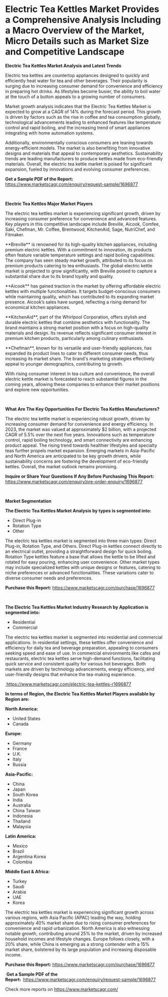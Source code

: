 <p><h1>Electric Tea Kettles Market Provides a Comprehensive Analysis Including a Macro Overview of the Market, Micro Details such as Market Size and Competitive Landscape</h1></p><p><strong>Electric Tea Kettles Market Analysis and Latest Trends</strong></p>
<p><p>Electric tea kettles are countertop appliances designed to quickly and efficiently heat water for tea and other beverages. Their popularity is surging due to increasing consumer demand for convenience and efficiency in preparing hot drinks. As lifestyles become busier, the ability to boil water at the touch of a button appeals to a growing number of consumers.</p><p>Market growth analysis indicates that the Electric Tea Kettles Market is expected to grow at a CAGR of 14% during the forecast period. This growth is driven by factors such as the rise in coffee and tea consumption globally, technological advancements leading to enhanced features like temperature control and rapid boiling, and the increasing trend of smart appliances integrating with home automation systems.</p><p>Additionally, environmentally conscious consumers are leaning towards energy-efficient models. The market is also benefiting from innovative designs and materials that appeal to contemporary aesthetics. Sustainability trends are leading manufacturers to produce kettles made from eco-friendly materials. Overall, the electric tea kettle market is poised for significant expansion, fueled by innovations and evolving consumer preferences.</p></p>
<p><strong>Get a Sample PDF of the Report:&nbsp;</strong> <a href="https://www.marketscagr.com/enquiry/request-sample/1696877?utm_campaign=1998&utm_medium=2&utm_source=Github&utm_content=ia&utm_term=08012025&utm_id=electric-tea-kettles">https://www.marketscagr.com/enquiry/request-sample/1696877</a></p>
<p>&nbsp;</p>
<p><strong>Electric Tea Kettles Major Market Players</strong></p>
<p><p>The electric tea kettles market is experiencing significant growth, driven by increasing consumer preference for convenience and advanced features. Key players in this competitive landscape include Breville, Aicook, Comfee, Saki, Chefman, Mr. Coffee, Brentwood, KitchenAid, Sage, NutriChef, and Fitmaker.</p><p>**Breville** is renowned for its high-quality kitchen appliances, including premium electric kettles. With a commitment to innovation, its products often feature variable temperature settings and rapid boiling capabilities. The company has seen steady market growth, attributed to its focus on premium products catering to tea enthusiasts. The global electric kettle market is projected to grow significantly, with Breville poised to capture a substantial share due to its brand loyalty and quality.</p><p>**Aicook** has gained traction in the market by offering affordable electric kettles with multiple functionalities. It targets budget-conscious consumers while maintaining quality, which has contributed to its expanding market presence. Aicook’s sales have surged, reflecting a rising demand for economical kitchen appliances.</p><p>**KitchenAid**, part of the Whirlpool Corporation, offers stylish and durable electric kettles that combine aesthetics with functionality. The brand maintains a strong market position with a focus on high-quality materials and design. Its revenue reflects significant consumer interest in premium kitchen products, particularly among culinary enthusiasts.</p><p>**Chefman**, known for its versatile and user-friendly appliances, has expanded its product lines to cater to different consumer needs, thus increasing its market share. The brand's marketing strategies effectively appeal to younger demographics, contributing to growth.</p><p>With rising consumer interest in tea culture and convenience, the overall electric kettle market is forecasted to reach substantial figures in the coming years, allowing these companies to enhance their market positions and explore new opportunities.</p></p>
<p>&nbsp;</p>
<p><strong>What Are The Key Opportunities For Electric Tea Kettles Manufacturers?</strong></p>
<p><p>The electric tea kettle market is experiencing robust growth, driven by increasing consumer demand for convenience and energy efficiency. In 2023, the market was valued at approximately $2 billion, with a projected CAGR of 5.5% over the next five years. Innovations such as temperature control, rapid boiling technology, and smart connectivity are enhancing product appeal. The rising trend towards healthier lifestyles and specialty teas further propels market expansion. Emerging markets in Asia-Pacific and North America are anticipated to be key growth drivers, while sustainability concerns are fostering the development of eco-friendly kettles. Overall, the market outlook remains promising.</p></p>
<p><strong>Inquire or Share Your Questions If Any Before Purchasing This Report:</strong> <a href="https://www.marketscagr.com/enquiry/pre-order-enquiry/1696877?utm_campaign=1998&utm_medium=2&utm_source=Github&utm_content=ia&utm_term=08012025&utm_id=electric-tea-kettles">https://www.marketscagr.com/enquiry/pre-order-enquiry/1696877</a></p>
<p>&nbsp;</p>
<p><strong>Market Segmentation</strong></p>
<p><strong>The Electric Tea Kettles Market Analysis by types is segmented into:</strong></p>
<p><ul><li>Direct Plug-in</li><li>Rotation Type</li><li>Other</li></ul></p>
<p><p>The electric tea kettles market is segmented into three main types: Direct Plug-in, Rotation Type, and Others. Direct Plug-in kettles connect directly to an electrical outlet, providing a straightforward design for quick boiling. Rotation Type kettles feature a base that allows the kettle to be lifted and rotated for easy pouring, enhancing user convenience. Other market types may include specialized kettles with unique designs or features, catering to niche preferences or advanced functionalities. These variations cater to diverse consumer needs and preferences.</p></p>
<p><strong>Purchase this Report:&nbsp;</strong><a href="https://www.marketscagr.com/purchase/1696877?utm_campaign=1998&utm_medium=2&utm_source=Github&utm_content=ia&utm_term=08012025&utm_id=electric-tea-kettles">https://www.marketscagr.com/purchase/1696877</a></p>
<p>&nbsp;</p>
<p><strong>The Electric Tea Kettles Market Industry Research by Application is segmented into:</strong></p>
<p><ul><li>Residential</li><li>Commercial</li></ul></p>
<p><p>The electric tea kettles market is segmented into residential and commercial applications. In residential settings, these kettles offer convenience and efficiency for daily tea and beverage preparation, appealing to consumers seeking speed and ease of use. In commercial environments like cafes and restaurants, electric tea kettles serve high-demand functions, facilitating quick service and consistent quality for various hot beverages. Both markets are driven by technology advancements, energy efficiency, and user-friendly designs that enhance the tea-making experience.</p></p>
<p><a href="https://www.marketscagr.com/electric-tea-kettles-r1696877?utm_campaign=1998&utm_medium=2&utm_source=Github&utm_content=ia&utm_term=08012025&utm_id=electric-tea-kettles">&nbsp;https://www.marketscagr.com/electric-tea-kettles-r1696877</a></p>
<p><strong>In terms of Region, the Electric Tea Kettles Market Players available by Region are:</strong></p>
<p>
    <p> <strong> North America: </strong>
        <ul>
            <li>United States</li>
            <li>Canada</li>
        </ul>
        </p> 
    <p> <strong> Europe: </strong>
        <ul>
            <li>Germany</li>
            <li>France</li>
            <li>U.K.</li>
            <li>Italy</li>
            <li>Russia</li>
        </ul>
        </p> 
    <p> <strong> Asia-Pacific: </strong>
        <ul>
            <li>China</li>
            <li>Japan</li>
            <li>South Korea</li>
            <li>India</li>
            <li>Australia</li>
            <li>China Taiwan</li>
            <li>Indonesia</li>
            <li>Thailand</li>
            <li>Malaysia</li>
        </ul>
        </p> 
    <p> <strong> Latin America: </strong>
        <ul>
            <li>Mexico</li>
            <li>Brazil</li>
            <li>Argentina Korea</li>
            <li>Colombia</li>
        </ul>
        </p> 
    <p> <strong> Middle East & Africa: </strong>
        <ul>
            <li>Turkey</li>
            <li>Saudi</li>
            <li>Arabia</li>
            <li>UAE</li>
            <li>Korea</li>
        </ul>
    </p>
    </p>
<p><p>The electric tea kettles market is experiencing significant growth across various regions, with Asia Pacific (APAC) leading the way, holding approximately 40% market share due to rising consumer preferences for convenience and rapid urbanization. North America is also witnessing notable growth, contributing around 25% to the market, driven by increased household incomes and lifestyle changes. Europe follows closely, with a 20% share, while China is emerging as a strong contender with a 15% market share, bolstered by its large population and increasing disposable income.</p></p>
<p><strong>Purchase this Report: </strong><a href="https://www.marketscagr.com/purchase/1696877?utm_campaign=1998&utm_medium=2&utm_source=Github&utm_content=ia&utm_term=08012025&utm_id=electric-tea-kettles">https://www.marketscagr.com/purchase/1696877</a></p>
<p>&nbsp;<strong>Get a Sample PDF of the Report:&nbsp;&nbsp;</strong><a href="https://www.marketscagr.com/enquiry/request-sample/1696877?utm_campaign=1998&utm_medium=2&utm_source=Github&utm_content=ia&utm_term=08012025&utm_id=electric-tea-kettles">https://www.marketscagr.com/enquiry/request-sample/1696877</a></p>
<p><strong></strong></p>
<p>Check more reports on <a href="https://www.marketscagr.com/?utm_campaign=1998&utm_medium=2&utm_source=Github&utm_content=ia&utm_term=08012025&utm_id=electric-tea-kettles">https://www.marketscagr.com/</a></p>